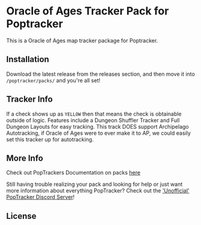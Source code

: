 # Oracle of Ages Tracker Pack for Poptracker

This is a Oracle of Ages map tracker package for Poptracker.

## Installation

Download the latest release from the releases section, and then move it into `/poptracker/packs/` and you're all set!

## Tracker Info

If a check shows up as `YELLOW` then that means the check is obtainable outside of logic.
Features include a Dungeon Shuffler Tracker and Full Dungeon Layouts for easy tracking.
This track DOES support Archipelago Autotracking, if Oracle of Ages were to ever make it to AP, we could easily set this tracker up for autotracking.

## More Info

Check out PopTrackers Documentation on packs [here](https://github.com/black-sliver/PopTracker/blob/master/doc/PACKS.md)

Still having trouble realizing your pack and looking for help or just want more information about everything PopTracker? Check out the ['Unofficial' PopTracker Discord Server](https://discord.com/invite/gwThqMCPgK)!

## License
